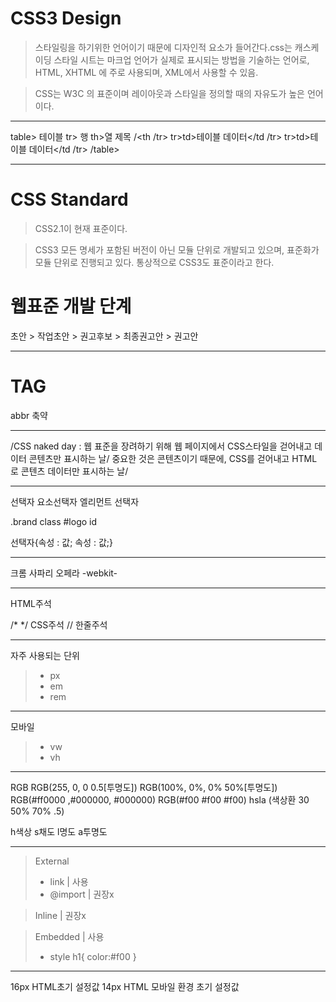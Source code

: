 # CSS3 Design

>스타일링을 하기위한 언어이기 때문에 디자인적 요소가 들어간다.css는 캐스케이딩 스타일 시트는 마크업 언어가 실제로 표시되는 방법을 기술하는 언어로, HTML, XHTML 에 주로 사용되며, XML에서 사용할 수 있음.

>CSS는 W3C 의 표준이며 레이아웃과 스타일을 정의할 때의 자유도가 높은 언어이다.

---
table> 테이블
tr> 행 th>열 제목 /<th /tr>
tr>td>테이블 데이터</td /tr>
tr>td>테이블 데이터</td /tr>
/table>


---
# CSS Standard
>CSS2.1이 현재 표준이다.

>CSS3 모든 명세가 포함된 버전이 아닌 모듈 단위로 개발되고 있으며, 표준화가 모듈 단위로 진행되고 있다. 통상적으로 CSS3도 표준이라고 한다.

# 웹표준 개발 단계
초안 > 작업초안 > 권고후보 > 최종권고안 > 권고안

---
# TAG
abbr 축약

---
/CSS naked day : 웹 표준을 장려하기 위해 웹 페이지에서 CSS스타일을 걷어내고 데이터 콘텐츠만 표시하는 날/
중요한 것은 콘텐츠이기 때문에, CSS를 걷어내고 HTML 로 콘텐츠 데이터만 표시하는 날/

---
선택자 요소선택자 엘리먼트 선택자

.brand class
#logo id

선택자{속성 : 값; 속성 : 값;}

---
크롬 사파리 오페라 -webkit-

---
<!-- --> HTML주석
/* */ CSS주석
// 한줄주석

---
자주 사용되는 단위
>- px
>- em
>- rem
---
모바일 
>- vw
>- vh
---
RGB
RGB(255, 0, 0 0.5[투명도])
RGB(100%, 0%, 0% 50%[투명도])
RGB(#ff0000 ,#000000, #000000)
RGB(#f00 #f00 #f00)
hsla (색상환 30 50% 70% .5)

h색상
s채도 
l명도 
a투명도

---
>External 
>- link | 사용
>- @import | 권장x

>Inline | 권장x

>Embedded | 사용
>- style 
>	h1{
>		color:#f00
>	}

---

16px HTML초기 설정값
14px HTML 모바일 환경 초기 설정값 